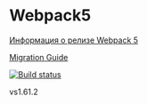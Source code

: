 # Webpack5

[Информация о релизе Webpack 5](https://webpack.js.org/blog/2020-10-10-webpack-5-release/)

[Migration Guide](https://webpack.js.org/migrate/5/)

[![Build status](https://ci.appveyor.com/api/projects/status/ss40j4duob63unw6?svg=true)](https://ci.appveyor.com/project/AlexeySaulin/ahj-env)

vs1.61.2